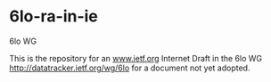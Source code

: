 # 6lo-ra-in-ie
6lo WG

This is the repository for an www.ietf.org Internet Draft in the 6lo WG
http://datatracker.ietf.org/wg/6lo for a document not yet adopted.
